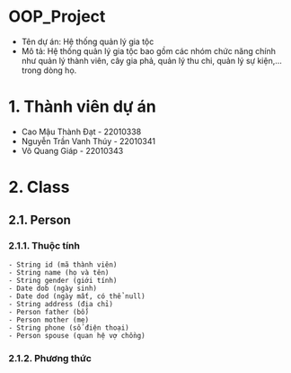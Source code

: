 # OOP_Project

- Tên dự án: Hệ thống quản lý gia tộc
- Mô tả: Hệ thống quản lý gia tộc bao gồm các nhóm chức năng chính như quản lý thành viên, cây gia phả, quản lý thu chi, quản lý sự kiện,... trong dòng họ.

# 1. Thành viên dự án

- Cao Mậu Thành Đạt - 22010338
- Nguyễn Trần Vanh Thúy - 22010341
- Võ Quang Giáp - 22010343

# 2. Class

## 2.1. Person

### 2.1.1. Thuộc tính

```
- String id (mã thành viên)
- String name (họ và tên)
- String gender (giới tính)
- Date dob (ngày sinh)
- Date dod (ngày mất, có thể null)
- String address (địa chỉ)
- Person father (bố)
- Person mother (mẹ)
- String phone (số điện thoại)
- Person spouse (quan hệ vợ chồng)
```

### 2.1.2. Phương thức
